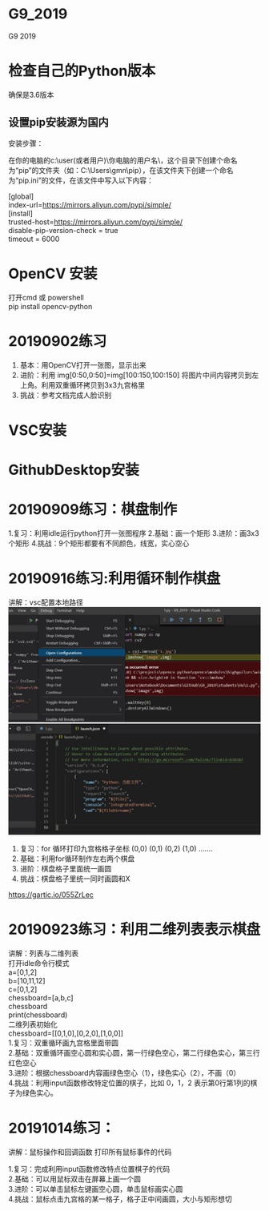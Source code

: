 # G9_2019
G9 2019 

# 检查自己的Python版本

确保是3.6版本

## 设置pip安装源为国内

安装步骤：  

在你的电脑的c:\user(或者用户)\你电脑的用户名\，这个目录下创建个命名为“pip”的文件夹（如：C:\Users\gmn\pip），在该文件夹下创建一个命名为“pip.ini”的文件，在该文件中写入以下内容：  

[global]  
index-url=https://mirrors.aliyun.com/pypi/simple/  
[install]    
trusted-host=https://mirrors.aliyun.com/pypi/simple/    
disable-pip-version-check = true    
timeout = 6000  

# OpenCV 安装
打开cmd  或 powershell  
pip install opencv-python

# 20190902练习

1. 基本：用OpenCV打开一张图，显示出来  
2. 进阶：利用 img[0:50,0:50]=img[100:150,100:150] 将图片中间内容拷贝到左上角。利用双重循环拷贝到3x3九宫格里
3. 挑战：参考文档完成人脸识别

# VSC安装
# GithubDesktop安装

# 20190909练习：棋盘制作
1.复习：利用idle运行python打开一张图程序
2.基础：画一个矩形
3.进阶：画3x3个矩形
4.挑战：9个矩形都要有不同颜色，线宽，实心空心

# 20190916练习:利用循环制作棋盘

讲解：vsc配置本地路径  
![](https://github.com/kq2019/G9_2019/blob/master/vscfix_01.JPG)  
![](https://github.com/kq2019/G9_2019/blob/master/vscfix_02.JPG)  
  
1. 复习：for 循环打印九宫格格子坐标  (0,0)  (0,1) (0,2) (1,0) .......
2. 基础：利用for循环制作左右两个棋盘
3. 进阶：棋盘格子里面统一画圆
4. 挑战：棋盘格子里统一同时画圆和X

https://gartic.io/055ZrLec

# 20190923练习：利用二维列表表示棋盘
讲解：列表与二维列表  
打开idle命令行模式  
a=[0,1,2]  
b=[10,11,12]  
c=[0,1,2]  
chessboard=[a,b,c]  
chessboard  
print(chessboard)  
二维列表初始化  
chessboard=[[0,1,0],[0,2,0],[1,0,0]]  
1.复习：双重循环画九宫格里面带圆  
2.基础：双重循环画空心圆和实心圆，第一行绿色空心，第二行绿色实心，第三行红色空心  
3.进阶：根据chessboard内容画绿色空心（1），绿色实心（2），不画（0）  
4.挑战：利用input函数修改特定位置的棋子，比如 0，1，2 表示第0行第1列的棋子为绿色实心。  

# 20191014练习：
讲解：鼠标操作和回调函数
打印所有鼠标事件的代码

1.复习：完成利用input函数修改特点位置棋子的代码  
2.基础：可以用鼠标双击在屏幕上画一个圆  
3.进阶：可以单击鼠标左键画空心圆，单击鼠标画实心圆  
4.挑战：鼠标点击九宫格的某一格子，格子正中间画圆，大小与矩形想切
